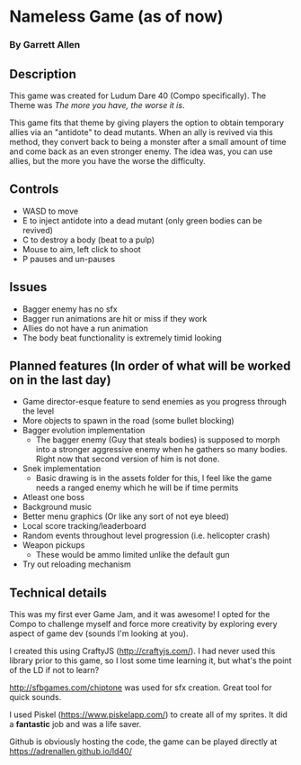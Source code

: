 # Nameless Game (as of now)
### By Garrett Allen

## Description
This game was created for Ludum Dare 40 (Compo specifically).  The Theme was *The more you have, the worse it is*.

This game fits that theme by giving players the option to obtain temporary allies via an "antidote" to dead mutants.  When an ally is revived via this method, they convert back to being a monster after a small amount of time and come back as an even stronger enemy.  The idea was, you can use allies, but the more you have the worse the difficulty.

## Controls
- WASD to move
- E to inject antidote into a dead mutant (only green bodies can be revived)
- C to destroy a body (beat to a pulp)
- Mouse to aim, left click to shoot
- P pauses and un-pauses


## Issues
- Bagger enemy has no sfx
- Bagger run animations are hit or miss if they work
- Allies do not have a run animation
- The body beat functionality is extremely timid looking


## Planned features (In order of what will be worked on in the last day)
- Game director-esque feature to send enemies as you progress through the level
- More objects to spawn in the road (some bullet blocking)
- Bagger evolution implementation
    - The bagger enemy (Guy that steals bodies) is supposed to morph into a stronger aggressive enemy when he gathers so many bodies.   Right now that second version of him is not done.
- Snek implementation
    - Basic drawing is in the assets folder for this, I feel like the game needs a ranged enemy which he will be if time permits
- Atleast one boss 
- Background music
- Better menu graphics (Or like any sort of not eye bleed)
- Local score tracking/leaderboard
- Random events throughout level progression (i.e. helicopter crash)
- Weapon pickups
    - These would be ammo limited unlike the default gun
- Try out reloading mechanism


## Technical details
This was my first ever Game Jam, and it was awesome!  I opted for the Compo to challenge myself and force more creativity by exploring every aspect of game dev (sounds I'm looking at you).

I created this using CraftyJS (http://craftyjs.com/).  I had never used this library prior to this game, so I lost some time learning it, but what's the point of the LD if not to learn?

http://sfbgames.com/chiptone was used for sfx creation.  Great tool for quick sounds.

I used Piskel (https://www.piskelapp.com/) to create all of my sprites.  It did a **fantastic** job and was a life saver.

Github is obviously hosting the code, the game can be played directly at https://adrenallen.github.io/ld40/